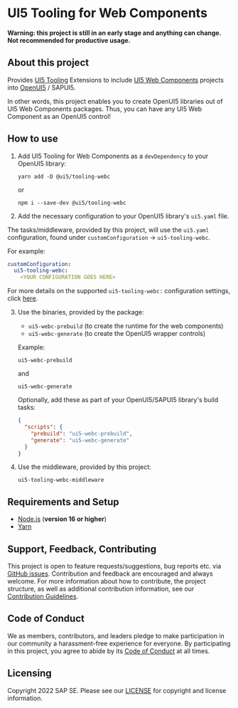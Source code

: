 # UI5 Tooling for Web Components

**Warning: this project is still in an early stage and anything can change. Not recommended for productive usage.** 

## About this project

Provides [UI5 Tooling](https://sap.github.io/ui5-tooling/) Extensions to include [UI5 Web Components](https://sap.github.io/ui5-webcomponents/) projects into [OpenUI5](https://openui5.org/) / SAPUI5.

In other words, this project enables you to create OpenUI5 libraries out of UI5 Web Components packages. Thus,
you can have any UI5 Web Component as an OpenUI5 control!

## How to use

 1. Add UI5 Tooling for Web Components as a `devDependency` to your OpenUI5 library:

    ```shell
    yarn add -D @ui5/tooling-webc
    ```
    
    or
    
    ```shell
    npm i --save-dev @ui5/tooling-webc
    ```

 2. Add the necessary configuration to your OpenUI5 library's `ui5.yaml` file.

   The tasks/middleware, provided by this project, will use the `ui5.yaml` configuration, found under `customConfiguration` -> `ui5-tooling-webc`. 

   For example:

```yaml
customConfiguration:
  ui5-tooling-webc:
    <YOUR CONFIGURATION GOES HERE>
```

   For more details on the supported `ui5-tooling-webc:` configuration settings, click [here](./docs/settings.md).


 3. Use the binaries, provided by the package:

    - `ui5-webc-prebuild` (to create the runtime for the web components)
    - `ui5-webc-generate` (to create the OpenUI5 wrapper controls)

    Example:

    ```shell
    ui5-webc-prebuild
    ```
    
    and

    ```shell
    ui5-webc-generate
    ```

    Optionally, add these as part of your OpenUI5/SAPUI5 library's build tasks:

       ```json
       {
         "scripts": {
           "prebuild": "ui5-webc-prebuild",
           "generate": "ui5-webc-generate"
         }
       }
       ```
 4. Use the middleware, provided by this project:

    `ui5-tooling-webc-middleware`

## Requirements and Setup

- [Node.js](https://nodejs.org/) (**version 16 or higher**)
- [Yarn](https://yarnpkg.com/en)

## Support, Feedback, Contributing

This project is open to feature requests/suggestions, bug reports etc. via [GitHub issues](https://github.com/SAP/ui5-tooling-webc/issues). Contribution and feedback are encouraged and always welcome. For more information about how to contribute, the project structure, as well as additional contribution information, see our [Contribution Guidelines](CONTRIBUTING.md).

## Code of Conduct

We as members, contributors, and leaders pledge to make participation in our community a harassment-free experience for everyone. By participating in this project, you agree to abide by its [Code of Conduct](CODE_OF_CONDUCT.md) at all times.

## Licensing

Copyright 2022 SAP SE. Please see our [LICENSE](LICENSE) for copyright and license information.
